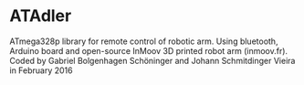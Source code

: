 # ATAdler
ATmega328p library for remote control of robotic arm. 
Using bluetooth, Arduino board and open-source InMoov 3D printed robot arm (inmoov.fr). 
Coded by Gabriel Bolgenhagen Schöninger and Johann Schmitdinger Vieira in February 2016
